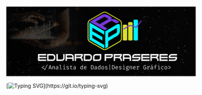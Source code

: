 ![capa](https://github.com/EduPraseres/EduPraseres/blob/main/Capa-github.png?raw=true)

[![Typing SVG](https://readme-typing-svg.herokuapp.com?color=00F2FF&lines=Ol%C3%A1%2C+Seja+bem+vindo!;Prazer+sou+Eduardo!;Analista+de+Dados;e+Designer+Gr%C3%A1fico;Obrigado+pela+sua+visita!)](https://git.io/typing-svg)

<!--
**EduPraseres/EduPraseres** is a ✨ _special_ ✨ repository because its `README.md` (this file) appears on your GitHub profile.

Here are some ideas to get you started:

- 🔭 I’m currently working on ...
- 🌱 I’m currently learning ...
- 👯 I’m looking to collaborate on ...
- 🤔 I’m looking for help with ...
- 💬 Ask me about ...
- 📫 How to reach me: ...
- 😄 Pronouns: ...
- ⚡ Fun fact: ...
-->
